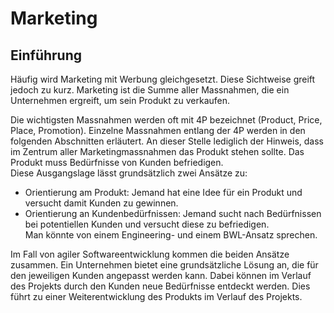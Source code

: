 # Marketing

## Einführung

Häufig wird Marketing mit Werbung gleichgesetzt. Diese Sichtweise greift
jedoch zu kurz. Marketing ist die Summe aller Massnahmen, die ein
Unternehmen ergreift, um sein Produkt zu verkaufen.

Die wichtigsten Massnahmen werden oft mit 4P bezeichnet
(Product, Price, Place, Promotion). Einzelne Massnahmen entlang der 4P
werden in den folgenden Abschnitten erläutert. An dieser Stelle
lediglich der Hinweis, dass im Zentrum aller Marketingmassnahmen das
Produkt stehen sollte. Das Produkt muss Bedürfnisse von Kunden
befriedigen.  
Diese Ausgangslage lässt grundsätzlich zwei Ansätze zu:  
- Orientierung am Produkt: Jemand hat eine Idee für ein Produkt und
  versucht damit Kunden zu gewinnen.
- Orientierung an Kundenbedürfnissen: Jemand sucht nach Bedürfnissen bei
  potentiellen Kunden und versucht diese zu befriedigen.  
Man könnte von einem Engineering- und einem BWL-Ansatz sprechen.

Im Fall von agiler Softwareentwicklung kommen die beiden Ansätze
zusammen. Ein Unternehmen bietet eine grundsätzliche Lösung an, die für
den jeweiligen Kunden angepasst werden kann. Dabei können im Verlauf des
Projekts durch den Kunden neue Bedürfnisse entdeckt werden. Dies führt
zu einer Weiterentwicklung des Produkts im Verlauf des Projekts.